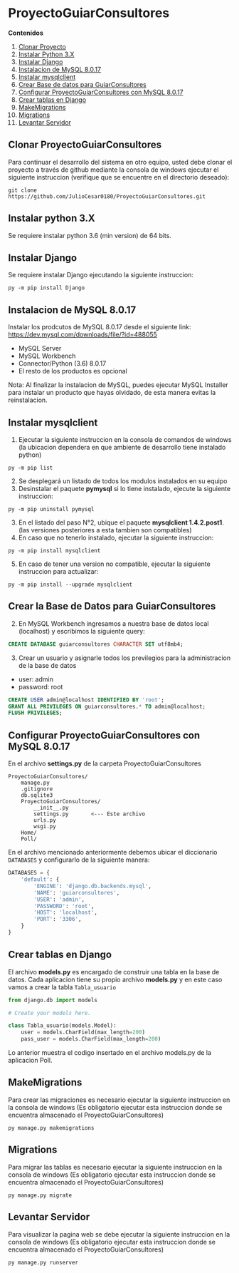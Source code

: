 # ProyectoGuiarConsultores

**Contenidos**
1. [Clonar Proyecto](#gitClone)
2. [Instalar Python 3.X](#pythonInstall)
3. [Instalar Django](#djangoInstall)
4. [Instalacion de MySQL 8.0.17](#mysqlInstall)
5. [Instalar mysqlclient](#mysqlclientInstall)
6. [Crear Base de datos para GuiarConsultores](#createDatabase)
7. [Configurar ProyectoGuiarConsultores con MySQL 8.0.17](#configDatabase)
8. [Crear tablas en Django](#createTables)
9. [MakeMigrations](#makemigrations)
10. [Migrations](#migrate)
11. [Levantar Servidor](#runserver)

<a name="gitClone"></a>
## Clonar ProyectoGuiarConsultores
Para continuar el desarrollo del sistema en otro equipo, usted debe clonar el proyecto a través de github mediante la consola de windows ejecutar el siguiente instruccion (verifique que se encuentre en el directorio deseado):
  ```
  git clone https://github.com/JulioCesar0180/ProyectoGuiarConsultores.git
  ```

<a name="pythonInstall"></a>
## Instalar python 3.X
Se requiere instalar python 3.6 (min version) de 64 bits.

<a name="djangoInstall"></a>
## Instalar Django
Se requiere instalar Django ejecutando la siguiente instruccion:
```
py -m pip install Django
```

<a name="mysqlInstall"></a>
## Instalacion de MySQL 8.0.17
Instalar los prodcutos de MySQL 8.0.17 desde el siguiente link: https://dev.mysql.com/downloads/file/?id=488055
  - MySQL Server
  - MySQL Workbench
  - Connector/Python (3.6) 8.0.17
  - El resto de los productos es opcional
  
  Nota: Al finalizar la instalacion de MySQL, puedes ejecutar MySQL Installer para instalar un producto que hayas olvidado, de esta manera evitas la reinstalacion.

<a name="mysqlclientInstall"></a>
## Instalar mysqlclient
1. Ejecutar la siguiente instruccion en la consola de comandos de windows (la ubicacion dependera en que ambiente de desarrollo tiene instalado python)
```
py -m pip list
```
2. Se desplegará un listado de todos los modulos instalados en su equipo
3. Desinstalar el paquete **pymysql** si lo tiene instalado, ejecute la siguiente instruccion:
```
py -m pip uninstall pymysql
```
3. En el listado del paso N°2, ubique el paquete **mysqlclient 1.4.2.post1**. (las versiones posteriores a esta tambien son compatibles)
4. En caso que no tenerlo instalado, ejecutar la siguiente instruccion:
```
py -m pip install mysqlclient
```
5. En caso de tener una version no compatible, ejecutar la siguiente instruccion para actualizar:
```
py -m pip install --upgrade mysqlclient
```

<a name="createDatabase"></a>
## Crear la Base de Datos para GuiarConsultores
2. En MySQL Workbench ingresamos a nuestra base de datos local (localhost) y escribimos la siguiente query:
```sql
CREATE DATABASE guiarconsultores CHARACTER SET utf8mb4;
```
3. Crear un usuario y asignarle todos los previlegios para la administracion de la base de datos
  * user: admin
  * password: root
```sql
CREATE USER admin@localhost IDENTIFIED BY 'root';
GRANT ALL PRIVILEGES ON guiarconsultores.* TO admin@localhost;
FLUSH PRIVILEGES;
```

<a name="configDatabase"></a>
## Configurar ProyectoGuiarConsultores con MySQL 8.0.17
En el archivo **settings.py** de la carpeta ProyectoGuiarConsultores
```
ProyectoGuiarConsultores/
    manage.py
    .gitignore
    db.sqlite3
    ProyectoGuiarConsultores/
        __init__.py
        settings.py       <--- Este archivo
        urls.py
        wsgi.py
    Home/
    Poll/
```
En el archivo mencionado anteriormente debemos ubicar el diccionario ```DATABASES``` y configurarlo de la siguiente manera:
```python
DATABASES = {
    'default': {
        'ENGINE': 'django.db.backends.mysql',
        'NAME': 'guiarconsultores',
        'USER': 'admin',
        'PASSWORD': 'root',
        'HOST': 'localhost',
        'PORT': '3306',
    }
}
```

<a name="createTables"></a>
## Crear tablas en Django
El archivo **models.py** es encargado de construir una tabla en la base de datos. Cada aplicacion tiene su propio archivo **models.py** y en este caso vamos a crear la tabla ```Tabla_usuario```
```python
from django.db import models

# Create your models here.

class Tabla_usuario(models.Model):
    user = models.CharField(max_length=200)
    pass_user = models.CharField(max_length=200)
```
Lo anterior muestra el codigo insertado en el archivo models.py de la aplicacion Poll.

<a name="makemigrations"></a>
## MakeMigrations
Para crear las migraciones es necesario ejecutar la siguiente instruccion en la consola de windows (Es obligatorio ejecutar esta instruccion donde se encuentra almacenado el ProyectoGuiarConsultores)
```
py manage.py makemigrations
```

<a name="migrate"></a>
## Migrations
Para migrar las tablas es necesario ejecutar la siguiente instruccion en la consola de windows (Es obligatorio ejecutar esta instruccion donde se encuentra almacenado el ProyectoGuiarConsultores)
```
py manage.py migrate
```

<a name="runserver"></a>
## Levantar Servidor
Para visualizar la pagina web se debe ejecutar la siguiente instruccion en la consola de windows (Es obligatorio ejecutar esta instruccion donde se encuentra almacenado el ProyectoGuiarConsultores)
```
py manage.py runserver
```
